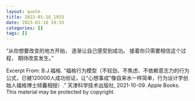 ```yaml
---
layout: quote
title: 2023-01-18_1933
date: 2023-01-18 19:33
categories: []
tags: []
---
```


“从你想要改变的地方开始，
逐渐让自己感受到成功。
接着你只需要相信这个过程，
期待改变发生。”

Excerpt From: B.J.福格. “福格行为模型（不较劲、不焦虑、不依赖意志力的行为公式，已被120000人成功验证，让“心想事成”像自来水一样简单，行为设计学创始人福格博士倾囊相授）.” 天津科学技术出版社, 2021-10-09. Apple Books. 
This material may be protected by copyright.
